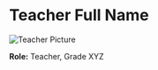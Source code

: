 # Teacher Full Name 

![Teacher Picture]([[https://divengine.nyc3.digitaloceanspaces.com/hoeksteen/public/styles/media_library_square_thumbnail/public/2025-02/naomi.jpg.webp?itok=OeRlIsAn](https://divengine.nyc3.digitaloceanspaces.com/hoeksteen/public/2025-02/undraw_profile-pic_fatv%20%282%29.svg](https://avatars.githubusercontent.com/u/214736022?s=200&v=4)))

**Role:** Teacher, Grade XYZ

